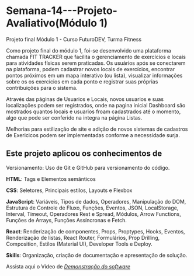 # Semana-14---Projeto-Avaliativo(Módulo 1)
Projeto final Módulo 1 - Curso FuturoDEV, Turma Fitness

Como projeto final do módulo 1, foi-se desenvolvido uma plataforma chamada FIT TRACKER que facilita o gerenciamento de exercícios e locais para atividades físicas serem praticadas. Os usuários após se conectarem na plataforma, podem cadastrar novos locais de exercícios, encontrar pontos próximos em um mapa interativo (ou lista), visualizar informações sobre os os exercícios em cada ponto e registrar suas próprias contribuições para o sistema. 

Através das páginas de Usuarios e Locais, novos usuarios e suas localizações podem ser registrados, onde na pagina inicial Dashboard são mostrados quantos locais e usuarios froam cadastrados até o momento, algo que pode ser conferido na integra na página Listas.

Melhorias para estilização de site e adição de novos sistemas de cadastros de Exericicos podem ser implementadas conforme a necessidade surja.

## Este projeto aplicou os conhecimentos de 
Versionamento: Uso de Git e GitHub para versionamento do código.

**HTML**: Tags e Elementos semânticos

**CSS**: Seletores, Principais estilos, Layouts e Flexbox

**JavaScript**: Variáveis, Tipos de dados, Operadores, Manipulação do DOM, Estrutura de Controle de Fluxo, Funções, Eventos, JSON, LocalStorage, Interval, Timeout, Operadores Rest e Spread, Módulos, Arrow Functions, Funções de Arrays, Funções Assíncronas e Fetch.

**React**: Renderização de componentes, Props, Proptypes, Hooks, Eventos, Renderização de listas, React Router, Formulários, Prop Drilling, Composition, Estilos (Material UI), Developer Tools e Deploy.

**Skills**: Organização, criação de documentação e apresentação de solução.

Assista aqui o Vídeo de _[Demonstração do software](https://drive.google.com/file/d/1DD1AaMb4UWWtGeYPOrCtUCJGPFipQRzK/view?usp=sharing)_


